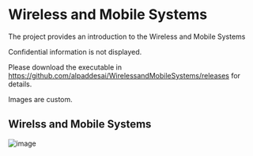 # Wireless and Mobile Systems

The project provides an introduction to the Wireless and Mobile Systems

Confidential information is not displayed.

Please download the executable in https://github.com/alpaddesai/WirelessandMobileSystems/releases for details.

Images are custom.

## Wirelss and Mobile Systems
![image](MobileSystems.jpg)
